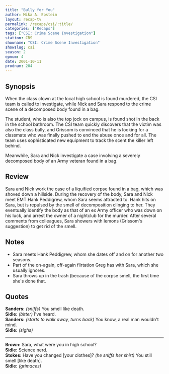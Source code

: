 ```yaml
---
title: "Bully for You"
author: Mika A. Epstein
layout: recap-tv
permalink: /recaps/csi/:title/
categories: ["Recaps"]
tags: ["CSI: Crime Scene Investigation"]
station: CBS
showname: "CSI: Crime Scene Investigation"
showslug: csi
season: 2
epnum: 4
date: 2001-10-11
prodnum: 204  
---
```


## Synopsis

When the class clown at the local high school is found murdered, the CSI team is called to investigate, while Nick and Sara respond to the crime scene of a decomposed body found in a bag.

The student, who is also the top jock on campus, is found shot in the back in the school bathroom. The CSI team quickly discovers that the victim was also the class bully, and Grissom is convinced that he is looking for a classmate who was finally pushed to end the abuse once and for all. The team uses sophisticated new equipment to track the scent the killer left behind.

Meanwhile, Sara and Nick investigate a case involving a severely decomposed body of an Army veteran found in a bag.

## Review

Sara and Nick work the case of a liquified corpse found in a bag, which was shoved down a hillside. During the recovery of the body, Sara and Nick meet EMT Hank Peddigrew, whom Sara seems attracted to. Hank hits on Sara, but is repulsed by the smell of decomposition clinging to her. They eventually identify the body as that of an ex Army officer who was down on his luck, and arrest the owner of a nightclub for the murder. After several comments from colleagues, Sara showers with lemons (Grissom's suggestion) to get rid of the smell.

## Notes

* Sara meets Hank Peddigrew, whom she dates off and on for another two seasons.  
* Part of the on-again, off-again flirtation Greg has with Sara, which she usually ignores.  
* Sara throws up in the trash (because of the corpse smell, the first time she's done that.

## Quotes

**Sanders:** _(sniffs)_ You smell like death.  
**Sidle:** _(bitter)_ I've heard.  
**Sanders:** _(starts to walk away, turns back)_ You know, a real man wouldn't mind.  
**Sidle:** _(sighs)_  

- - -

**Brown:** Sara, what were you in high school?  
**Sidle:** Science nerd.  
**Stokes:** Have you changed [your clothes]? _(he sniffs her shirt)_ You still smell [like death].  
**Sidle:** _(grimaces)_

